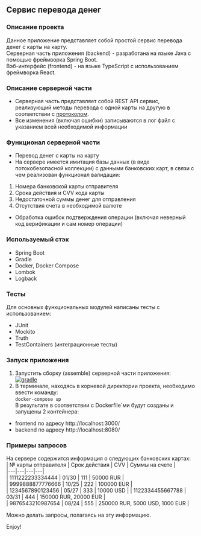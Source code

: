 ## Сервис перевода денег
### Описание проекта

Данное приложение представляет собой простой сервис перевода денег с карты на карту.  
Серверная часть приложения (backend) - разработана на языке Java с помощью фреймворка Spring Boot.  
Вэб-интерфейс (frontend) - на языке TypeScript с использованием фреймворка React.  

### Описание серверной части
+ Серверная часть представляет собой REST API сервис, реализующий методы перевода с одной карты на другую
в соответствии с [протоколом](https://github.com/netology-code/jd-homeworks/blob/master/diploma/MoneyTransferServiceSpecification.yaml).  
+ Все изменения (включая ошибки) записываются в лог файл с указанием всей необходимой информации  

### Функционал серверной части
+ Перевод денег с карты на карту  
+ На сервере имеется имитация базы данных (в виде потокобезопасной коллекции) с данными банковских карт, 
в связи с чем реализован функционал валидации:  
1. Номера банковской карты отправителя
2. Срока действия и CVV кода карты
3. Недостаточной суммы денег для отправления  
4. Отсутствия счета в необходимой валюте
+ Обработка ошибок подтверждения операции (включая неверный код верификации и сам номер операции)

### Используемый стэк
+ Spring Boot
+ Gradle
+ Docker, Docker Compose
+ Lombok
+ Logback

### Тесты
Для основных функциональных модулей написаны тесты с использованием:
+ JUnit
+ Mockito
+ Truth
+ TestContainers (интеграционные тесты)

### Запуск приложения
1. Запустить сборку (assemble) серверной части приложения:  
   <a href="https://ibb.co/6YwYCcT"><img src="https://i.ibb.co/F636Tky/gradle.png" alt="gradle" border="0"></a>  
2. В терминале, находясь в корневой директории проекта, необходимо ввести команду:  
```docker-compose up```  
В результате в соответствии с Dockerfile`ми будут созданы и запущены 2 контейнера:
+ frontend по адресу http://localhost:3000/  
+ backend по адресу http://localhost:8080/

### Примеры запросов
На сервере содержится информация о следующих банковских картах:  
| № карты отправителя | Срок действия | CVV | Суммы на счете |  
|---|---|---|---|  
| 1111222233334444 | 01/30 | 111 | 50000 RUR |  
| 9999888877776666 | 10/25 | 222 | 100000 EUR |  
| 1234567890123456 | 05/27 | 333 | 10000 USD |
| 1122334455667788 | 03/31 | 444 | 150000 RUR, 20000 EUR |  
| 9876543210987654 | 08/24 | 555 | 250000 RUR, 5000 USD, 1000 EUR |  

Можно делать запросы, полагаясь на эту информацию.  

Enjoy!
